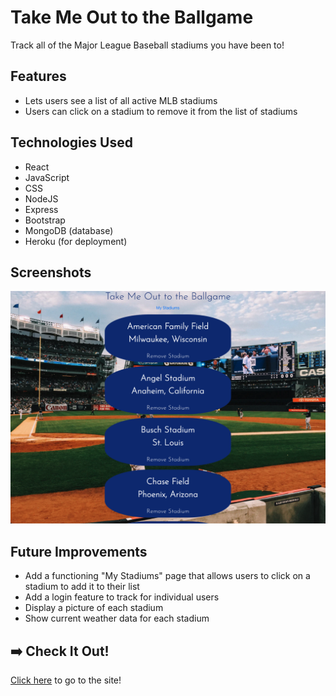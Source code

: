 # Take Me Out to the Ballgame 

Track all of the Major League Baseball stadiums you have been to!

## Features
- Lets users see a list of all active MLB stadiums
- Users can click on a stadium to remove it from the list of stadiums

## Technologies Used
- React
- JavaScript
- CSS
- NodeJS
- Express
- Bootstrap
- MongoDB (database)
- Heroku (for deployment)

## Screenshots
![Home Page](./src/images/home-page.png)

## Future Improvements
- Add a functioning "My Stadiums" page that allows users to click on a stadium to add it to their list
- Add a login feature to track for individual users
- Display a picture of each stadium
- Show current weather data for each stadium

##  ➡️ Check It Out!
[Click here](https://caseymacleod-stadium-tracker.herokuapp.com/) to go to the site!

